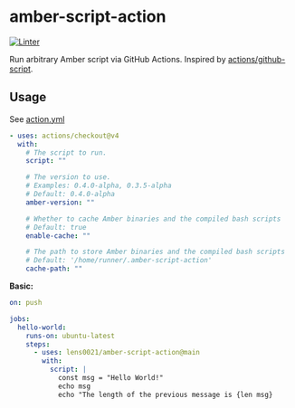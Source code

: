 # amber-script-action

[![Linter](https://github.com/lens0021/amber-script-action/actions/workflows/linter.yaml/badge.svg)](https://github.com/lens0021/amber-script-action/actions/workflows/linter.yaml)

Run arbitrary Amber script via GitHub Actions.
Inspired by [actions/github-script].

## Usage

See [action.yml](action.yml)

<!-- start usage -->

```yaml
- uses: actions/checkout@v4
  with:
    # The script to run.
    script: ""

    # The version to use.
    # Examples: 0.4.0-alpha, 0.3.5-alpha
    # Default: 0.4.0-alpha
    amber-version: ""

    # Whether to cache Amber binaries and the compiled bash scripts
    # Default: true
    enable-cache: ""

    # The path to store Amber binaries and the compiled bash scripts
    # Default: '/home/runner/.amber-script-action'
    cache-path: ""
```

<!-- end usage -->

**Basic:**

```yaml
on: push

jobs:
  hello-world:
    runs-on: ubuntu-latest
    steps:
      - uses: lens0021/amber-script-action@main
        with:
          script: |
            const msg = "Hello World!"
            echo msg
            echo "The length of the previous message is {len msg}
```

[actions/github-script]: https://github.com/actions/github-script
